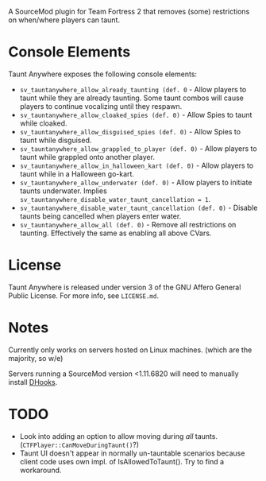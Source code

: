 A SourceMod plugin for Team Fortress 2 that removes (some) restrictions on when/where players can taunt.

# Console Elements
Taunt Anywhere exposes the following console elements:
- `sv_tauntanywhere_allow_already_taunting (def. 0`				- Allow players to taunt while they are already taunting. Some taunt combos will cause players to continue vocalizing until they respawn.
- `sv_tauntanywhere_allow_cloaked_spies (def. 0)`				- Allow Spies to taunt while cloaked.
- `sv_tauntanywhere_allow_disguised_spies (def. 0)`				- Allow Spies to taunt while disguised.
- `sv_tauntanywhere_allow_grappled_to_player (def. 0)`			- Allow players to taunt while grappled onto another player.
- `sv_tauntanywhere_allow_in_halloween_kart (def. 0)`			- Allow players to taunt while in a Halloween go-kart.
- `sv_tauntanywhere_allow_underwater (def. 0)`					- Allow players to initiate taunts underwater. Implies `sv_tauntanywhere_disable_water_taunt_cancellation = 1`.
- `sv_tauntanywhere_disable_water_taunt_cancellation (def. 0)`	- Disable taunts being cancelled when players enter water.
- `sv_tauntanywhere_allow_all (def. 0)`							- Remove all restrictions on taunting. Effectively the same as enabling all above CVars.

# License
Taunt Anywhere is released under version 3 of the GNU Affero General Public License. For more info, see `LICENSE.md`.

# Notes
Currently only works on servers hosted on Linux machines. (which are the majority, so w/e)

Servers running a SourceMod version <1.11.6820 will need to manually install [DHooks](https://forums.alliedmods.net/showthread.php?p=2588686#post2588686).

# TODO
- Look into adding an option to allow moving during *all* taunts. (`CTFPlayer::CanMoveDuringTaunt()`?)
- Taunt UI doesn't appear in normally un-tauntable scenarios because client code uses own impl. of IsAllowedToTaunt(). Try to find a workaround.
